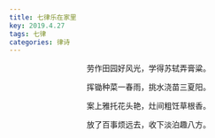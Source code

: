 ```yaml
---
title: 七律乐在家里
key: 2019.4.27
tags: 七律
categories: 律诗
---
```


<p align="center">劳作田园好风光，学得苏轼弄膏粱。
</p>
<p align="center">挥锄种菜一春雨，挑水浇苗三夏阳。
</p>
<p align="center">案上雅托花头艳，灶间粗饪草根香。
</p>
<p align="center">放了百事烦远去，收下淡泊趣八方。
</p>
